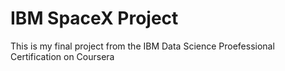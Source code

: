 # IBM SpaceX Project
 This is my final project from the IBM Data Science Proefessional Certification on Coursera

